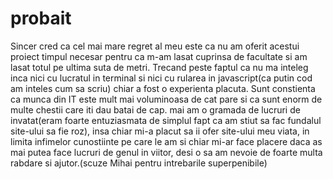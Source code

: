 # probait
Sincer cred ca cel mai mare regret al meu este ca nu am oferit acestui proiect timpul necesar pentru ca m-am lasat cuprinsa de facultate si am lasat totul pe ultima suta de metri. Trecand peste faptul ca nu ma inteleg inca nici cu lucratul in terminal si nici cu rularea in javascript(ca putin cod am inteles cum sa scriu) chiar a fost o experienta placuta. Sunt constienta ca munca din IT este mult mai voluminoasa de cat pare si ca sunt enorm de multe chestii care iti dau batai de cap. mai am o gramada de lucruri de invatat(eram foarte entuziasmata de simplul fapt ca am stiut sa fac fundalul site-ului sa fie roz), insa chiar mi-a placut sa ii ofer site-ului meu viata, in limita infimelor cunostiinte pe care le am si chiar mi-ar face placere daca as mai putea face lucruri de genul in viitor, desi o sa am nevoie de foarte multa rabdare si ajutor.(scuze Mihai pentru intrebarile superpenibile)
